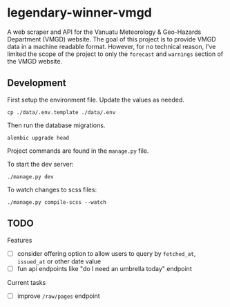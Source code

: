 # legendary-winner-vmgd

A web scraper and API for the Vanuatu Meteorology & Geo-Hazards Department (VMGD) website.
The goal of this project is to provide VMGD data in a machine readable format.
However, for no technical reason, I've limited the scope of the project to only the `forecast` and `warnings` section of the VMGD website.

## Development

First setup the environment file.
Update the values as needed.

```
cp ./data/.env.template ./data/.env
```

Then run the database migrations.

```
alembic upgrade head
```

Project commands are found in the `manage.py` file.

To start the dev server:

```
./manage.py dev
```

To watch changes to scss files:

```
./manage.py compile-scss --watch
```

## TODO

Features

- [ ] consider offering option to allow users to query by `fetched_at`, `issued_at` or other date value
- [ ] fun api endpoints like "do I need an umbrella today" endpoint

Current tasks

- [ ] improve `/raw/pages` endpoint
